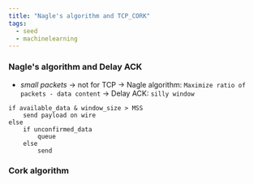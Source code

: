 ```yaml
---
title: "Nagle's algorithm and TCP_CORK"
tags:
  - seed
  - machinelearning
---
```


### Nagle's algorithm and Delay ACK

- *small packets* -> not for TCP
-> Nagle algorithm: `Maximize ratio of packets - data content`
-> Delay ACK: `silly window`

```text
if available_data & window_size > MSS
	send payload on wire
else
	if unconfirmed_data
		queue
	else
		send

```

### Cork algorithm
